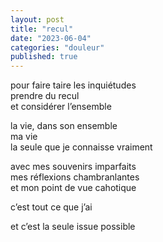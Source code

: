 ```yaml
---
layout: post
title: "recul"
date: "2023-06-04"
categories: "douleur"
published: true
---
```


pour faire taire les inquiétudes  
prendre du recul  
et considérer l’ensemble  

la vie, dans son ensemble  
ma vie  
la seule que je connaisse vraiment  

avec mes souvenirs imparfaits  
mes réflexions chambranlantes  
et mon point de vue cahotique  

c’est tout ce que j’ai  

et c’est la seule issue possible  
